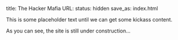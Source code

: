 title: The Hacker Mafia
URL:
status: hidden
save_as: index.html

This is some placeholder text until we can get some kickass content.

As you can see, the site is still under construction...